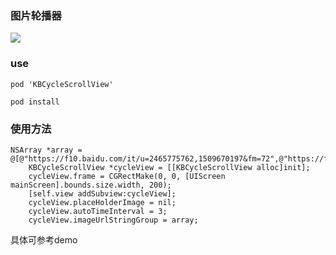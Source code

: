 ### 图片轮播器


![](https://ws1.sinaimg.cn/large/9e1008a3ly1fousw32n2ig20a00hq7wh.gif)



### use
	
	pod 'KBCycleScrollView'
	
	pod install


### 使用方法

	NSArray *array = @[@"https://f10.baidu.com/it/u=2465775762,1509670197&fm=72",@"https://f10.baidu.com/it/u=3087422712,1174175413&fm=72",@"https://ss0.baidu.com/94o3dSag_xI4khGko9WTAnF6hhy/image/h%3D200/sign=61a4c45364061d95624630384bf50a5d/c8ea15ce36d3d5397ea5b2a83087e950342ab0c5.jpg"];
	    KBCycleScrollView *cycleView = [[KBCycleScrollView alloc]init];
	    cycleView.frame = CGRectMake(0, 0, [UIScreen mainScreen].bounds.size.width, 200);
	    [self.view addSubview:cycleView];
	    cycleView.placeHolderImage = nil;
	    cycleView.autoTimeInterval = 3;
	    cycleView.imageUrlStringGroup = array;
	    
	    
具体可参考demo